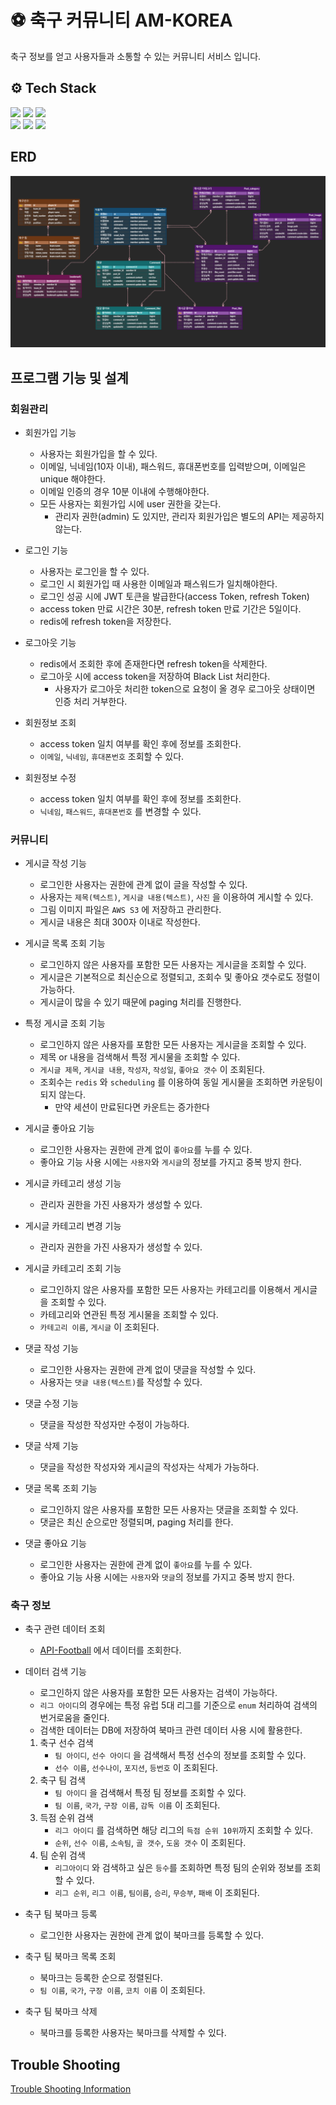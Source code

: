 ﻿# ⚽ 축구 커뮤니티 AM-KOREA
축구 정보를 얻고 사용자들과 소통할 수 있는 커뮤니티 서비스 입니다.

## ⚙ Tech Stack
<img src="https://img.shields.io/badge/java-007396?style=for-the-badge&logo=java&logoColor=white"></a> 
<img src="https://img.shields.io/badge/spring-6DB33F?style=for-the-badge&logo=spring&logoColor=white"></a> 
<img src="https://img.shields.io/badge/mysql-4479A1?style=for-the-badge&logo=mysql&logoColor=white"> </a>
<br>
<img src="https://img.shields.io/badge/git-F05032?style=for-the-badge&logo=git&logoColor=white"></a>
<img src="https://img.shields.io/badge/Redis-DC382D?style=for-the-badge&logo=redis&logoColor=white"/></a>
<img src="https://img.shields.io/badge/amazons3-569A31?style=for-the-badge&logo=amazons3&logoColor=white"/></a>

## ERD
![ERD](doc/img/erd.png)

## 프로그램 기능 및 설계
### 회원관리
- 회원가입 기능
	- 사용자는 회원가입을 할 수 있다.
    - 이메일, 닉네임(10자 이내), 패스워드, 휴대폰번호를 입력받으며, 이메일은 unique 해야한다.
    - 이메일 인증의 경우 10분 이내에 수행해야한다.
    - 모든 사용자는 회원가입 시에 user 권한을 갖는다.
		- 관리자 권한(admin) 도 있지만, 관리자 회원가입은 별도의 API는 제공하지 않는다.


- 로그인 기능
	- 사용자는 로그인을 할 수 있다.
    - 로그인 시 회원가입 때 사용한 이메일과 패스워드가 일치해야한다.
    - 로그인 성공 시에 JWT 토큰을 발급한다(access Token, refresh Token)
    - access token 만료 시간은 30분, refresh token 만료 기간은 5일이다.
    - redis에 refresh token을 저장한다.


- 로그아웃 기능
	- redis에서 조회한 후에 존재한다면 refresh token을 삭제한다.
    - 로그아웃 시에 access token을 저장하여 Black List 처리한다.
		- 사용자가 로그아웃 처리한 token으로 요청이 올 경우 로그아웃 상태이면 인증 처리 거부한다.


- 회원정보 조회
	- access token 일치 여부를 확인 후에 정보를 조회한다.
    - `이메일`, `닉네임`, `휴대폰번호` 조회할 수 있다.


- 회원정보 수정
	- access token 일치 여부를 확인 후에 정보를 조회한다.
	- `닉네임`, `패스워드`, `휴대폰번호` 를 변경할 수 있다.

### 커뮤니티
- 게시글 작성 기능
	- 로그인한 사용자는 권한에 관계 없이 글을 작성할 수 있다.
	- 사용자는 `제목(텍스트)`, `게시글 내용(텍스트)`, `사진` 을 이용하여 게시할 수 있다.
	- 그림 이미지 파일은 `AWS S3` 에 저장하고 관리한다.
    - 게시글 내용은 최대 300자 이내로 작성한다.
 

- 게시글 목록 조회 기능
	- 로그인하지 않은 사용자를 포함한 모든 사용자는 게시글을 조회할 수 있다.
    - 게시글은 기본적으로 최신순으로 정렬되고, 조회수 및 좋아요 갯수로도 정렬이 가능하다.
    - 게시글이 많을 수 있기 때문에 paging 처리를 진행한다.


- 특정 게시글 조회 기능
	- 로그인하지 않은 사용자를 포함한 모든 사용자는 게시글을 조회할 수 있다.
    - 제목 or 내용을 검색해서 특정 게시물을 조회할 수 있다.
    - `게시글 제목`, `게시글 내용`, `작성자`, `작성일`, `좋아요 갯수` 이 조회된다.
    - 조회수는 `redis` 와 `scheduling` 를 이용하여 동일 게시물을 조회하면 카운팅이 되지 않는다.
        - 만약 세션이 만료된다면 카운트는 증가한다
  

- 게시글 좋아요 기능
	- 로그인한 사용자는 권한에 관계 없이 `좋아요`를 누를 수 있다.
    - 좋아요 기능 사용 시에는 `사용자`와 `게시글`의 정보를 가지고 중복 방지 한다.


- 게시글 카테고리 생성 기능 
	- 관리자 권한을 가진 사용자가 생성할 수 있다.


- 게시글 카테고리 변경 기능
	- 관리자 권한을 가진 사용자가 생성할 수 있다.


- 게시글 카테고리 조회 기능
	- 로그인하지 않은 사용자를 포함한 모든 사용자는 카테고리를 이용해서 게시글을 조회할 수 있다.
    - 카테고리와 연관된 특정 게시물을 조회할 수 있다.
	- `카테고리 이름`, `게시글` 이 조회된다.


- 댓글 작성 기능
	- 로그인한 사용자는 권한에 관계 없이 댓글을 작성할 수 있다.
	- 사용자는 `댓글 내용(텍스트)`를 작성할 수 있다.


- 댓글 수정 기능
	- 댓글을 작성한 작성자만 수정이 가능하다.


- 댓글 삭제 기능
	- 댓글을 작성한 작성자와 게시글의 작성자는 삭제가 가능하다.


- 댓글 목록 조회 기능
	- 로그인하지 않은 사용자를 포함한 모든 사용자는 댓글을 조회할 수 있다.
    - 댓글은 최신 순으로만 정렬되며, paging 처리를 한다.


- 댓글 좋아요 기능
	- 로그인한 사용자는 권한에 관계 없이 `좋아요`를 누를 수 있다.
	- 좋아요 기능 사용 시에는 `사용자`와 `댓글`의 정보를 가지고 중복 방지 한다.


### 축구 정보 

- 축구 관련 데이터 조회
	- [API-Football](https://apifootball.com/) 에서 데이터를 조회한다.


- 데이터 검색 기능
	- 로그인하지 않은 사용자를 포함한 모든 사용자는 검색이 가능하다.
    - `리그 아이디`의 경우에는 특정 유럽 5대 리그를 기준으로 `enum` 처리하여 검색의 번거로움을 줄인다.
    - 검색한 데이터는 DB에 저장하여 북마크 관련 데이터 사용 시에 활용한다.
  
    1. 축구 선수 검색
   	 	* `팀 아이디`, `선수 아이디` 을 검색해서 특정 선수의 정보를 조회할 수 있다.
        *  `선수 이름`, `선수나이`, `포지션`, `등번호` 이 조회된다.
	2. 축구 팀 검색
       * `팀 아이디` 을 검색해서 특정 팀 정보를 조회할 수 있다.
       * `팀 이름`, `국가`, `구장 이름`, `감독 이름` 이 조회된다.
    3. 득점 순위 검색
       * `리그 아이디` 를 검색하면 해당 리그의 `득점 순위 10위`까지 조회할 수 있다.
       * `순위`, `선수 이름`, `소속팀`, `골 갯수`, `도움 갯수` 이 조회된다.
    4. 팀 순위 검색
        * `리그아이디` 와 검색하고 싶은 `등수`를 조회하면 특정 팀의 순위와 정보를 조회할 수 있다.
        * `리그 순위`, `리그 이름`, `팀이름`, `승리`, `무승부`, `패배` 이 조회된다.


- 축구 팀 북마크 등록
	- 로그인한 사용자는 권한에 관계 없이 북마크를 등록할 수 있다.

- 축구 팀 북마크 목록 조회
    - 북마크는 등록한 순으로 정렬된다.
    - `팀 이름`, `국가`, `구장 이름`, `코치 이름` 이 조회된다.
  
- 축구 팀 북마크 삭제
	- 북마크를 등록한 사용자는 북마크를 삭제할 수 있다.


## Trouble Shooting
[Trouble Shooting Information](doc/TROUBLE_SHOOTING.md)



